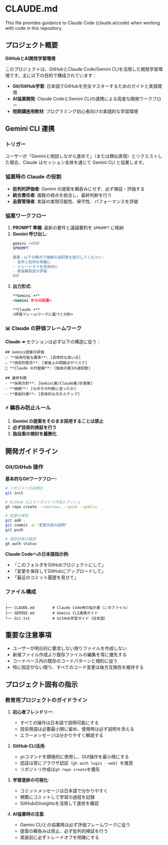 # CLAUDE.md

This file provides guidance to Claude Code (claude.ai/code) when working with code in this repository.

## プロジェクト概要

**GitHubとAI開発学習環境**

このプロジェクトは、GitHubとClaude Code/Gemini CLIを活用した開発学習環境です。主に以下の目的で構成されています：

- **Git/GitHub学習**: 日本語でGitHubを完全マスターするためのガイドと実践環境
- **AI協業開発**: Claude CodeとGemini CLIの連携による高度な開発ワークフロー
- **短期講座用教材**: プログラミング初心者向けの実践的な学習環境

## Gemini CLI 連携

### トリガー
ユーザーが「Geminiと相談しながら進めて」（または類似表現）とリクエストした場合、Claude はセッション全体を通じて Gemini CLI と協業します。

### 協業時の Claude の役割
- **批判的評価者**: Gemini の提案を鵜呑みにせず、必ず検証・評価する
- **統合責任者**: 複数の視点を統合し、最終判断を行う
- **品質管理者**: 実装の実現可能性、保守性、パフォーマンスを評価

### 協業ワークフロー
1. **PROMPT 準備**: 最新の要件と議論要約を `$PROMPT` に格納
2. **Gemini 呼び出し**:
   ```bash
   gemini <<EOF
   $PROMPT
   
   重要：以下の観点で複数の選択肢を提示してください：
   - 長所と短所を明確に
   - トレードオフを具体的に
   - 実装難易度の評価
   EOF
   ```
3. **出力形式**:
   ```md
   **Gemini ➜**
   <Gemini からの応答>

   **Claude ➜**
   <評価フレームワークに基づく分析>
   ```

### 📊 Claude の評価フレームワーク
**Claude ➜** セクションは必ず以下の構造に従う：

```
## Gemini提案の評価
✅ **採用可能な要素**: [具体的な良い点]
⚠️ **技術的懸念**: [実装上の問題点やリスク]
🔄 **Claude の代替案**: [独自の第3の選択肢]

## 最終判断
- **採用方針**: [Gemini案/Claude案/折衷案]
- **根拠**: [なぜその判断に至ったか]
- **実装計画**: [具体的な次のステップ]
```

### ⚡ 鵜呑み防止ルール
1. **Gemini の提案をそのまま採用することは禁止**
2. **必ず技術的検証を行う**
3. **独自案の検討を義務化**

## 開発ガイドライン

### Git/GitHub 操作

**基本的なGitワークフロー:**
```bash
# リポジトリの初期化
git init

# GitHub CLIでリポジトリ作成とプッシュ
gh repo create --source=. --push --public

# 変更の保存
git add .
git commit -m "変更内容の説明"
git push

# 認証状態の確認
gh auth status
```

**Claude Codeへの日本語指示例:**
- 「このフォルダをGitHubプロジェクトにして」
- 「変更を保存してGitHubにアップロードして」
- 「最近のコミット履歴を見せて」

### ファイル構成
```
.
├── CLAUDE.md        # Claude Code用の指示書（このファイル）
├── GEMINI.md        # Gemini CLI連携ガイド
└── Git.txt          # GitHub学習ガイド（日本語）
```

## 重要な注意事項

- ユーザーが明示的に要求しない限りファイルを作成しない
- 新規ファイル作成より既存ファイルの編集を常に優先する
- コードベース内の既存のコードパターンと規約に従う
- 特に指定がない限り、すべてのコード変更は後方互換性を維持する

## プロジェクト固有の指示

### 教育用プロジェクトのガイドライン

1. **初心者フレンドリー**: 
   - すべての操作は日本語で説明可能にする
   - 技術用語は必要最小限に留め、使用時は必ず説明を添える
   - エラーメッセージは分かりやすく解説する

2. **GitHub CLI活用**:
   - `gh`コマンドを積極的に使用し、GUI操作を最小限にする
   - 認証は常にブラウザ認証（`gh auth login --web`）を推奨
   - リポジトリ作成は`gh repo create`を優先

3. **学習進捗の可視化**:
   - コミットメッセージは日本語で分かりやすく
   - 頻繁にコミットして学習の過程を記録
   - GitHubのInsightsを活用して進捗を確認

4. **AI協業時の注意**:
   - Gemini CLIとの協業時は必ず評価フレームワークに従う
   - 提案の鵜呑みは禁止、必ず批判的検証を行う
   - 実装前に必ずトレードオフを明確にする